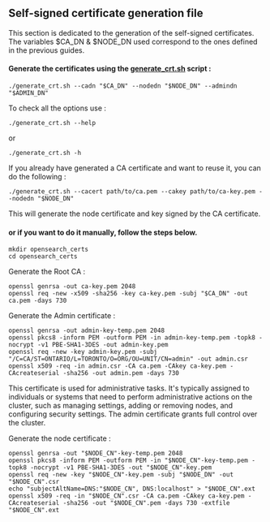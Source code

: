 Self-signed certificate generation file
----

This section is dedicated to the generation of the self-signed certificates. The variables $CA_DN & $NODE_DN used correspond to the ones defined in the previous guides.

#### Generate the certificates using the [generate_crt.sh](https://github.com/eostis-sarl/wpsolr-generate-self-signed-certificates/tree/e36b46d1f84a224485f94976365c42002903f04e) script :

    ./generate_crt.sh --cadn "$CA_DN" --nodedn "$NODE_DN" --admindn "$ADMIN_DN"

To check all the options use :

    ./generate_crt.sh --help
or

    ./generate_crt.sh -h

If you already have generated a CA certificate and want to reuse it, you can do the following :

    ./generate_crt.sh --cacert path/to/ca.pem --cakey path/to/ca-key.pem --nodedn "$NODE_DN"

This will generate the node certificate and key signed by the CA certificate.



#### or if you want to do it manually, follow the steps below.

    mkdir opensearch_certs
    cd opensearch_certs

Generate the Root CA :

    openssl genrsa -out ca-key.pem 2048
    openssl req -new -x509 -sha256 -key ca-key.pem -subj "$CA_DN" -out ca.pem -days 730

Generate the Admin certificate : 

    openssl genrsa -out admin-key-temp.pem 2048
    openssl pkcs8 -inform PEM -outform PEM -in admin-key-temp.pem -topk8 -nocrypt -v1 PBE-SHA1-3DES -out admin-key.pem
    openssl req -new -key admin-key.pem -subj "/C=CA/ST=ONTARIO/L=TORONTO/O=ORG/OU=UNIT/CN=admin" -out admin.csr
    openssl x509 -req -in admin.csr -CA ca.pem -CAkey ca-key.pem -CAcreateserial -sha256 -out admin.pem -days 730

This certificate is used for administrative tasks. It's typically assigned to individuals or systems that need to perform administrative actions on the cluster, such as managing settings, adding or removing nodes, and configuring security settings. The admin certificate grants full control over the cluster.

Generate the node certificate :

    openssl genrsa -out "$NODE_CN"-key-temp.pem 2048
    openssl pkcs8 -inform PEM -outform PEM -in "$NODE_CN"-key-temp.pem -topk8 -nocrypt -v1 PBE-SHA1-3DES -out "$NODE_CN"-key.pem
    openssl req -new -key "$NODE_CN"-key.pem -subj "$NODE_DN" -out "$NODE_CN".csr
    echo "subjectAltName=DNS:"$NODE_CN", DNS:localhost" > "$NODE_CN".ext
    openssl x509 -req -in "$NODE_CN".csr -CA ca.pem -CAkey ca-key.pem -CAcreateserial -sha256 -out "$NODE_CN".pem -days 730 -extfile "$NODE_CN".ext